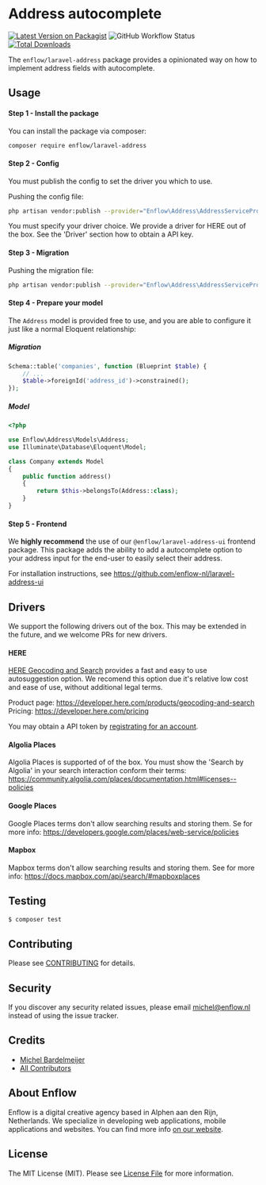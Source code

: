 # Address autocomplete

[![Latest Version on Packagist](https://img.shields.io/packagist/v/enflow/laravel-address.svg?style=flat-square)](https://packagist.org/packages/enflow/laravel-address)
![GitHub Workflow Status](https://github.com/enflow-nl/laravel-address/workflows/run-tests/badge.svg)
[![Total Downloads](https://img.shields.io/packagist/dt/enflow/laravel-address.svg?style=flat-square)](https://packagist.org/packages/enflow/laravel-address)

The `enflow/laravel-address` package provides a opinionated way on how to implement address fields with autocomplete.

## Usage

#### Step 1 - Install the package
You can install the package via composer:

``` bash
composer require enflow/laravel-address
```

#### Step 2 - Config

You must publish the config to set the driver you which to use.

Pushing the config file:
``` bash
php artisan vendor:publish --provider="Enflow\Address\AddressServiceProvider" --tag="config"
```

You must specify your driver choice. We provide a driver for HERE out of the box. See the 'Driver' section how to obtain a API key.

#### Step 3 - Migration

Pushing the migration file:
``` bash
php artisan vendor:publish --provider="Enflow\Address\AddressServiceProvider" --tag="migrations"
```

#### Step 4 - Prepare your model
The `Address` model is provided free to use, and you are able to configure it just like a normal Eloquent relationship:

##### Migration
```php
Schema::table('companies', function (Blueprint $table) {
    // ...
    $table->foreignId('address_id')->constrained();
});
```

##### Model
```php
<?php

use Enflow\Address\Models\Address;
use Illuminate\Database\Eloquent\Model;

class Company extends Model
{
    public function address()
    {
        return $this->belongsTo(Address::class);
    }
}
```

#### Step 5 - Frontend
We **highly recommend** the use of our `@enflow/laravel-address-ui` frontend package. This package adds the ability to add a autocomplete option to your address input for the end-user to easily select their address.

For installation instructions, see https://github.com/enflow-nl/laravel-address-ui

## Drivers

We support the following drivers out of the box. This may be extended in the future, and we welcome PRs for new drivers.

#### HERE
[HERE Geocoding and Search](https://developer.here.com/products/geocoding-and-search) provides a fast and easy to use autosuggestion option. We recomend this option due it's relative low cost and ease of use, without additional legal terms.

Product page: https://developer.here.com/products/geocoding-and-search   
Pricing: https://developer.here.com/pricing

You may obtain a API token by [registrating for an account](https://developer.here.com/sign-up?create=Freemium-Basic&keepState=true&step=account).

#### Algolia Places
Algolia Places is supported of of the box. You must show the 'Search by Algolia' in your search interaction conform their terms: https://community.algolia.com/places/documentation.html#licenses--policies

#### Google Places
Google Places terms don't allow searching results and storing them. Se for more info: https://developers.google.com/places/web-service/policies

#### Mapbox
Mapbox terms don't allow searching results and storing them. See for more info: https://docs.mapbox.com/api/search/#mapboxplaces 

### 

## Testing
``` bash
$ composer test
```

## Contributing
Please see [CONTRIBUTING](CONTRIBUTING.md) for details.

## Security
If you discover any security related issues, please email michel@enflow.nl instead of using the issue tracker.

## Credits
- [Michel Bardelmeijer](https://github.com/mbardelmeijer)
- [All Contributors](../../contributors)

## About Enflow
Enflow is a digital creative agency based in Alphen aan den Rijn, Netherlands. We specialize in developing web applications, mobile applications and websites. You can find more info [on our website](https://enflow.nl/en).

## License
The MIT License (MIT). Please see [License File](LICENSE.md) for more information.
